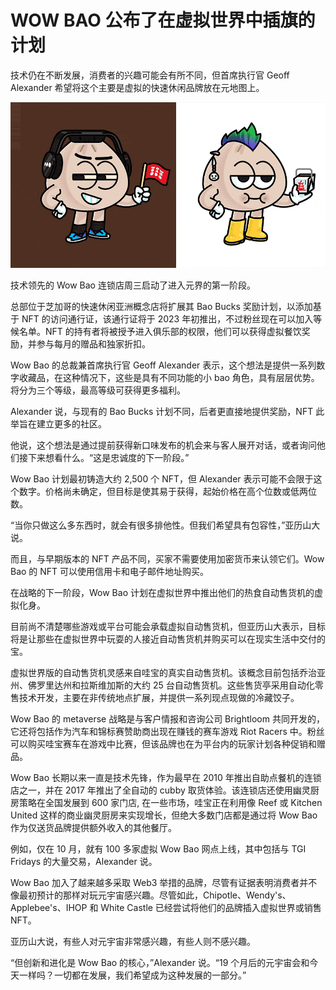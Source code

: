 # WOW BAO 公布了在虚拟世界中插旗的计划




技术仍在不断发展，消费者的兴趣可能会有所不同，但首席执行官 Geoff Alexander 希望将这个主要是虚拟的快速休闲品牌放在元地图上。

![元宇宙](66.gif)



技术领先的 Wow Bao 连锁店周三启动了进入元界的第一阶段。

总部位于芝加哥的快速休闲亚洲概念店将扩展其 Bao Bucks 奖励计划，以添加基于 NFT 的访问通行证，该通行证将于 2023 年初推出，不过粉丝现在可以加入等候名单。NFT 的持有者将被授予进入俱乐部的权限，他们可以获得虚拟餐饮奖励，并参与每月的赠品和独家折扣。

Wow Bao 的总裁兼首席执行官 Geoff Alexander 表示，这个想法是提供一系列数字收藏品，在这种情况下，这些是具有不同功能的小 bao 角色，具有层层优势。将分为三个等级，最高等级可获得更多福利。

Alexander 说，与现有的 Bao Bucks 计划不同，后者更直接地提供奖励，NFT 此举旨在建立更多的社区。

他说，这个想法是通过提前获得新口味发布的机会来与客人展开对话，或者询问他们接下来想看什么。“这是忠诚度的下一阶段。”

Wow Bao 计划最初铸造大约 2,500 个 NFT，但 Alexander 表示可能不会限于这个数字。价格尚未确定，但目标是使其易于获得，起始价格在高个位数或低两位数。

“当你只做这么多东西时，就会有很多排他性。但我们希望具有包容性，”亚历山大说。

而且，与早期版本的 NFT 产品不同，买家不需要使用加密货币来认领它们。Wow Bao 的 NFT 可以使用信用卡和电子邮件地址购买。

在战略的下一阶段，Wow Bao 计划在虚拟世界中推出他们的热食自动售货机的虚拟化身。

目前尚不清楚哪些游戏或平台可能会承载虚拟自动售货机，但亚历山大表示，目标将是让那些在虚拟世界中玩耍的人接近自动售货机并购买可以在现实生活中交付的宝。

虚拟世界版的自动售货机灵感来自哇宝的真实自动售货机。该概念目前包括乔治亚州、佛罗里达州和拉斯维加斯的大约 25 台自动售货机。这些售货亭采用自动化零售技术开发，主要在非传统地点扩展，并提供一系列现点现做的冷藏饺子。

Wow Bao 的 metaverse 战略是与客户情报和咨询公司 Brightloom 共同开发的，它还将包括作为汽车和锦标赛赞助商出现在赚钱的赛车游戏 Riot Racers 中。粉丝可以购买哇宝赛车在游戏中比赛，但该品牌也在为平台内的玩家计划各种促销和赠品。

Wow Bao 长期以来一直是技术先锋，作为最早在 2010 年推出自助点餐机的连锁店之一，并在 2017 年推出了全自动的 cubby 取货体验。该连锁店还使用幽灵厨房策略在全国发展到 600 家门店, 在一些市场，哇宝正在利用像 Reef 或 Kitchen United 这样的商业幽灵厨房来实现增长，但绝大多数门店都是通过将 Wow Bao 作为仅送货品牌提供额外收入的其他餐厅。

例如，仅在 10 月，就有 100 多家虚拟 Wow Bao 网点上线，其中包括与 TGI Fridays 的大量交易，Alexander 说。

Wow Bao 加入了越来越多采取 Web3 举措的品牌，尽管有证据表明消费者并不像最初预计的那样对玩元宇宙感兴趣。尽管如此，Chipotle、Wendy's、Applebee's、IHOP 和 White Castle 已经尝试将他们的品牌插入虚拟世界或销售 NFT。

亚历山大说，有些人对元宇宙非常感兴趣，有些人则不感兴趣。

“但创新和进化是 Wow Bao 的核心，”Alexander 说。“19 个月后的元宇宙会和今天一样吗？一切都在发展，我们希望成为这种发展的一部分。”
